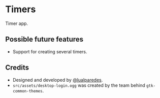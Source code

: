 # Timers

Timer app.

## Possible future features

- Support for creating several timers.

## Credits

- Designed and developed by [@lualparedes](https://github.com/lualparedes).
- `src/assets/desktop-login.ogg` was created by the team behind `gtk-common-themes`.